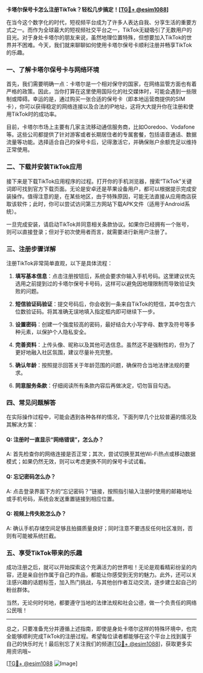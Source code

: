 **卡塔尔保号卡怎么注册TikTok？轻松几步搞定！[[TG💪+ @esim1088](https://t.me/s/esim1088)]**

在当今这个数字化的时代，短视频平台成为了许多人表达自我、分享生活的重要方式之一。而作为全球最大的短视频社交平台之一，TikTok无疑吸引了无数用户的目光。对于身处卡塔尔的朋友来说，虽然地理位置特殊，但想要加入TikTok的世界并不困难。今天，我们就来聊聊如何使用卡塔尔保号卡顺利注册并畅享TikTok的乐趣。

### 一、了解卡塔尔保号卡与网络环境

首先，我们需要明确一点：卡塔尔是一个相对保守的国家，在网络监管方面也有着严格的政策。因此，当你打算在这里使用国际化的社交媒体时，可能会遇到一些限制或障碍。幸运的是，通过购买一张合适的保号卡（即本地运营商提供的SIM卡），你可以获得稳定的网络连接以及合法的IP地址，这将大大提升你在注册和使用TikTok时的成功率。

目前，卡塔尔市场上主要有几家主流移动通信服务商，比如Ooredoo、Vodafone等。这些公司都提供了针对游客或者长期居住者的专属套餐，包括语音通话、数据流量等功能。选择适合自己的保号卡后，记得激活它，并确保账户余额充足以维持正常使用。

### 二、下载并安装TikTok应用

接下来是下载TikTok应用程序的过程。打开你的手机浏览器，搜索“TikTok”关键词即可找到官方下载页面。无论是安卓还是苹果设备用户，都可以根据提示完成安装操作。值得注意的是，在某些地区，由于特殊原因，可能无法直接从应用商店获取该软件；此时，你可以尝试访问第三方网站下载APK文件（适用于Android系统）。

一旦完成安装，请启动TikTok并同意相关条款协议。如果你已经拥有一个账号，则可以直接登录；但对于初次使用者而言，就需要进行新用户注册了。

### 三、注册步骤详解

注册TikTok非常简单直观，以下是具体流程：

1. **填写基本信息**：点击注册按钮后，系统会要求你输入手机号码。这里建议优先选用之前提到过的卡塔尔保号卡号码，这样可以避免因地理限制而导致验证失败的问题。
   
2. **短信验证码验证**：提交号码后，你会收到一条来自TikTok的短信，其中包含六位数验证码。将其准确无误地填入指定框内即可继续下一步。
   
3. **设置密码**：创建一个强度较高的密码，最好结合大小写字母、数字及符号等多种元素，以保护个人隐私安全。
   
4. **完善资料**：上传头像、昵称以及其他可选信息。虽然这不是强制性的，但为了更好地融入社区氛围，建议尽量补充完整。

5. **确认年龄**：按照提示回答关于年龄范围的问题，确保符合当地法律法规的要求。

6. **同意服务条款**：仔细阅读所有条款内容后再做决定，切勿盲目勾选。

### 四、常见问题解答

在实际操作过程中，可能会遇到各种各样的情况，下面列举几个比较普遍的情况及其解决方案：

#### Q: 注册时一直显示“网络错误”，怎么办？
A: 首先检查你的网络连接是否正常；其次，尝试切换至其他Wi-Fi热点或移动数据模式；如果仍然无效，则可以考虑更换不同的保号卡试试看。

#### Q: 忘记密码怎么办？
A: 点击登录界面下方的“忘记密码？”链接，按照指引输入注册时使用的邮箱地址或手机号码，系统会发送重置链接到相应位置。

#### Q: 视频上传失败怎么办？
A: 确认手机存储空间足够且拍摄质量良好；同时注意不要违反任何社区准则，否则有可能被系统拦截。

### 五、享受TikTok带来的乐趣

成功注册之后，就可以开始探索这个充满活力的世界啦！无论是观看精彩纷呈的内容，还是亲自创作属于自己的作品，都能让你感受到无穷的魅力。此外，还可以关注感兴趣的话题标签，加入热门挑战，与其他创作者互动交流，逐步建立起自己的粉丝群体。

当然，无论何时何地，都要遵守当地的法律法规和社会公德，做一个负责任的网络公民哦！

---

总之，只要准备充分并遵循上述指南，即使是身处卡塔尔这样的特殊环境中，也完全能够顺利完成TikTok的注册过程。希望每位读者都能够在这个平台上找到属于自己的快乐时光！最后别忘了关注我们的频道[[TG💪+ @esim1088](https://t.me/s/esim1088)]，获取更多实用资讯哦~ 

[[TG💪+ @esim1088](https://t.me/s/esim1088) ![Image](https://i.postimg.cc/4NQfJmqS/Snipaste-2025-05-13-00-14-12.png)]